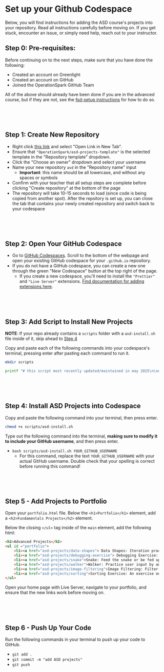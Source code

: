 # Set up your Github Codespace

Below, you will find instructions for adding the ASD course's projects into your repository. Read all instructions carefully before moving on. If you get stuck, encounter an issue, or simply need help, reach out to your instructor.

## Step 0: Pre-requisites:

Before continuing on to the next steps, make sure that you have done the following:

- Created an account on Greenlight
- Created an account on GitHub
- Joined the OperationSpark GitHub Team

All of the above should already have been done if you are in the advanced course, but if they are not, see the <a href="https://github.com/OperationSpark/fsd-setup">fsd-setup instructions</a> for how to do so.

<br><br><br>

## Step 1: Create New Repository

- Right click [this link](https://github.com/new?template_name=asd-projects-template&template_owner=OperationSpark) and select "Open Link in New Tab".
- Ensure that `"OperationSpark/asd-projects-template"` is the selected template in the "Repository template" dropdown.
- Click the "Choose an owner" dropdown and select your username
- Name your new repository `asd` in the "Repository name" input
  - **Important**: this name should be all lowercase, and without any spaces or symbols
- Confirm with your teacher that all setup steps are complete before clicking "Create repository" at the bottom of the page
- The repository will take 10-15 seconds to load (since code is being copied from another spot). After the repsitory is set up, you can close the tab that contains your newly created repository and switch back to your codespace

<br><br><br>

## Step 2: Open Your GitHub Codespace

- Go to [GitHub Codespaces](https://github.com/codespaces). Scroll to the bottom of the webpage and open your existing GitHub codespace for your `.github.io` repository.
- If you do not have a GitHub codespace, you can create a new one through the green "New Codespace" button at the top right of the page.
  - If you create a new codespace, you'll need to install the `"Prettier"` and `"Live Server"` extensions. [Find documentation for adding extensions here](https://docs.github.com/en/codespaces/getting-started/quickstart#personalizing-with-an-extension).

<br><br><br>

## Step 3: Add Script to Install New Projects

**NOTE**: If your repo already contains a `scripts` folder with a `asd-install.sh` file inside of it, skip ahead to [Step 4](#step-4-install-asd-projects-into-codespace)

Copy and paste each of the following commands into your codespace's terminal, pressing enter after pasting each command to run it.

```bash copy
mkdir scripts
```

```bash copy
printf "# this script most recently updated/maintained in may 2025\n\n# clone student-owned asd-projects repo\ngit clone https://github.com/\$1/asd\n\n# remove git references from cloned repo if the asd folder exists\nif [ -d \"asd\" ]; then\n  echo \"Preparing asd projects and instructions...\"\nelse\n  echo \"asd folder does not exist. Cancelling operation.\"\n  echo \"Please check with your instructor to help troubleshoot.\"\n  exit 1\nfi\n\ncd asd\nrm -rf .git*\ncd ..\n\n# create subfolders in project-instructions folder\nmv project-instructions fsd\nmkdir project-instructions\nmv fsd project-instructions/\nmv asd/project-instructions project-instructions/asd/\n\n# move asd projects to root\nmv asd/asd-projects asd-projects/\n\n# remove cloned asd repo once all projects are installed\nrm -rf asd" >> scripts/asd-install.sh
```

<br><br><br>

## Step 4: Install ASD Projects into Codespace

Copy and paste the following command into your terminal, then press enter.

```bash copy
chmod +x scripts/asd-install.sh
```

Type out the following command into the terminal, **making sure to modify it to include your GitHub username**, and then press enter.

- `bash scripts/asd-install.sh YOUR_GITHUB_USERNAME`
  - For this command, replace the text `YOUR_GITHUB_USERNAME` with your actual GitHub username. Double check that your spelling is correct before running this command!

<br><br><br>

## Step 5 - Add Projects to Portfolio

Open your `portfolio.html` file. Below the `<h1>Portfolio</h1>` element, add a `<h2>Fundamentals Projects</h2>` element.

Below the closing `</ul>` tag inside of the `main` element, add the following html:

```HTML
<h2>Advanced Projects</h2>
<ul id ="portfolio">
    <li><a href="asd-projects/data-shapes"> Data Shapes: Iteration practice with patterns</a></li>
    <li><a href="asd-projects/debugging-exercise"> Debugging Exercise: A debugging exercise</a></li>
    <li><a href="asd-projects/snake">Snake: Feed the snake or be fed upon</a></li>
    <li><a href="asd-projects/walker">Walker: Practice user input by animating walking boxes</a></li>
    <li><a href="asd-projects/image-filtering">Image Filtering: Filter images using loops</a></li>
    <li><a href="asd-projects/sorting">Sorting Exercise: An exercise on sorting algorithms</a></li>
</ul>
```

Open your home page with Live Server, navigate to your portfolio, and ensure that the new links work before moving on.

<br><br><br>

## Step 6 - Push Up Your Code

Run the following commands in your terminal to push up your code to GitHub.

- `git add .`
- `git commit -m "add ASD projects"`
- `git push`
